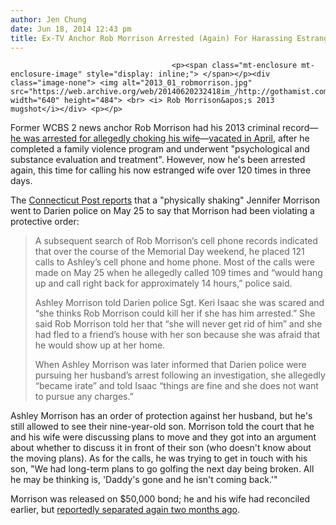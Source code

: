 ```yaml
---
author: Jen Chung
date: Jun 18, 2014 12:43 pm
title: Ex-TV Anchor Rob Morrison Arrested (Again) For Harassing Estranged Wife
---
```


	
										<p><span class="mt-enclosure mt-enclosure-image" style="display: inline;"> </span></p><div class="image-none"> <img alt="2013_01_robmorrison.jpg" src="https://web.archive.org/web/20140620232418im_/http://gothamist.com/attachments/jen/2013_01_robmorrison.jpg" width="640" height="484"> <br> <i> Rob Morrison&apos;s 2013 mugshot</i></div> <p></p>

<p>Former WCBS 2 news anchor Rob Morrison had his 2013 criminal record&#x2014;<a href="https://web.archive.org/web/20140620232418/http://gothamist.com/2013/02/19/cbs_2_anchor_rob_morrison_arrested.php">he was arrested for allegedly choking his wife</a>&#x2014;<a href="https://web.archive.org/web/20140620232418/http://www.ctpost.com/default/article/CBS-News-anchor-from-Darien-walks-with-no-5427803.php">vacated in April</a>, after he completed a family violence program and underwent &quot;psychological and substance evaluation and treatment&quot;. However, now he&apos;s been arrested again, this time for calling his now estranged wife over 120 times in three days.</p>

<p>The <a href="https://web.archive.org/web/20140620232418/http://blog.ctnews.com/stamford411/2014/06/17/former-new-york-news-anchor-rearrested/">Connecticut Post reports</a> that a &quot;physically shaking&quot; Jennifer Morrison went to Darien police on May 25 to say that Morrison had been violating a protective order:</p><blockquote>A subsequent search of Rob Morrison&#x2019;s cell phone records indicated that over the course of the Memorial Day weekend, he placed 121 calls to Ashley&#x2019;s cell phone and home phone. Most of the calls were made on May 25 when he allegedly called 109 times and &#x201C;would hang up and call right back for approximately 14 hours,&#x201D; police said.<p></p>

<p>Ashley Morrison told Darien police Sgt. Keri Isaac she was scared and &#x201C;she thinks Rob Morrison could kill her if she has him arrested.&#x201D; She said Rob Morrison told her that &#x201C;she will never get rid of him&#x201D; and she had fled to a friend&#x2019;s house with her son because she was afraid that he would show up at her home.</p>

<p>When Ashley Morrison was later informed that Darien police were pursuing her husband&#x2019;s arrest following an investigation, she allegedly &#x201C;became irate&#x201D; and told Isaac &#x201C;things are fine and she does not want to pursue any charges.&#x201D;</p></blockquote>Ashley Morrison has an order of protection against her husband, but he&apos;s still allowed to see their nine-year-old son. Morrison told the court that he and his wife were discussing plans to move and they got into an argument about whether to discuss it in front of their son (who doesn&apos;t know about the moving plans). As for the calls, he was trying to get in touch with his son, &quot;We had long-term plans to go golfing the next day being broken. All he may be thinking is, &apos;Daddy&apos;s gone and he isn&apos;t coming back.&apos;&quot;<p></p>

<p>Morrison was released on $50,000 bond; he and his wife had reconciled earlier, but <a href="https://web.archive.org/web/20140620232418/http://pagesix.com/2014/06/18/ex-cbs-anchor-arrested-for-calling-his-wife-against-court-order/">reportedly separated again two months ago</a>.</p>					
										
									
				